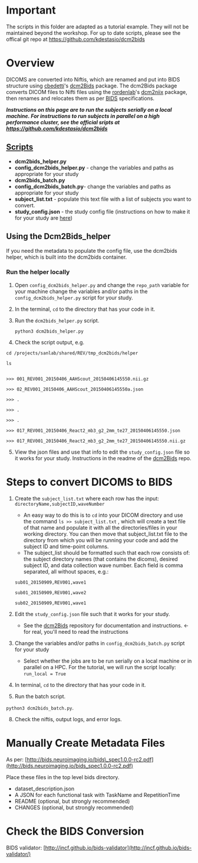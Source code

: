# Important
The scripts in this folder are adapted as a tutorial example. They will not be maintained beyond the workshop. For up to date scripts, please see the offical git repo at https://github.com/kdestasio/dcm2bids  

# Overview

DICOMS are converted into Niftis, which are renamed and put into BIDS structure using [cbedetti](https://github.com/cbedetti)'s [dcm2Bids](https://github.com/cbedetti/Dcm2Bids) package. The dcm2Bids package converts DICOM files to Nifti files using the [rordenlab](https://github.com/rordenlab)'s [dcm2niix](https://github.com/rordenlab/dcm2niix) package, then renames and relocates them as per [BIDS](http://bids.neuroimaging.io/) specifications.

**_Instructions on this page are to run the subjects serially on a local machine. For instructions to run subjects in parallel on a high performance cluster, see the official sripts at https://github.com/kdestasio/dcm2bids_**

## [Scripts](https://github.com/kdestasio/dcm2bids)

- **dcm2bids_helper.py**  
- **config_dcm2bids_helper.py** - change the variables and paths as appropriate for your study
- **dcm2bids_batch.py**
- **config_dcm2bids_batch.py**- change the variables and paths as appropriate for your study  
- **subject_list.txt** - populate this text file with a list of subjects you want to convert.  
- **study_config.json** - the study config file (instructions on how to make it for your study are [here](https://github.com/cbedetti/Dcm2Bids))  

## Using the Dcm2Bids_helper

If you need the metadata to populate the config file, use the dcm2bids helper, which is built into the dcm2bids container.

### Run the helper locally

1. Open `config_dcm2bids_helper.py` and change the `repo_path` variable for your machine
change the variables and/or paths in the `config_dcm2bids_helper.py` script for your study.  

2. In the terminal, `cd` to the directory that has your code in it.  

3. Run the `dcm2bids_helper.py` script.

    `python3 dcm2bids_helper.py`

4. Check the script output, e.g. 

```
cd /projects/sanlab/shared/REV/tmp_dcm2bids/helper

ls


>>> 001_REV001_20150406_AAHScout_20150406145550.nii.gz

>>> 02_REV001_20150406_AAHScout_20150406145550a.json

>>> . 

>>> .

>>> .

>>> 017_REV001_20150406_React2_mb3_g2_2mm_te27_20150406145550.json

>>> 017_REV001_20150406_React2_mb3_g2_2mm_te27_20150406145550.nii.gz
```

5. View the json files and use that info to edit the `study_config.json` file so it works for your study. Instructions in the readme of the [dcm2Bids](https://github.com/cbedetti/Dcm2Bids) repo.


# Steps to convert DICOMS to BIDS

1. Create the `subject_list.txt` where each row has the input: `directoryName,subjectID,waveNumber`
    * An easy way to do this is to `cd` into your DICOM directory and use the command `ls >> subject_list.txt` , which will create a text file of that name and populate it with all the directories/files in your working directory. You can then move that subject_list.txt file to the directory from which you will be running your code and add the subject ID and time-point columns.
    * The subject_list should be formatted such that each row consists of: the subject directory names (that contains the dicoms), desired subject ID, and data collection wave number. Each field is comma separated, all without spaces, e.g.:

    `sub01_20150909,REV001,wave1`

    `sub01_20150909,REV001,wave2`

    `sub02_20150909,REV001,wave1`

2. Edit the `study_config.json` file such that it works for your study.
    - See the [dcm2Bids](https://github.com/cbedetti/Dcm2Bids) repository for documentation and instructions. ← for real, you'll need to read the instructions
3. Change the variables and/or paths in `config_dcm2bids_batch.py` script for your study
    - Select whether the jobs are to be run serially on a local machine or in parallel on a HPC. For the tutorial, we will run the script locally: `run_local = True`  

4. In terminal, `cd` to the directory that has your code in it. 

5. Run the batch script. 

  `python3 dcm2bids_batch.py`. 

8. Check the niftis, output logs, and error logs.

# Manually Create Metadata Files
As per: [http://bids.neuroimaging.io/bids\_spec1.0.0-rc2.pdf](http://bids.neuroimaging.io/bids_spec1.0.0-rc2.pdf)

Place these files in the top level bids directory.

* dataset_description.json
* A JSON for each functional task with TaskName and RepetitionTime
* README (optional, but strongly recommended)
* CHANGES (optional, but strongly recommended)

# Check the BIDS Conversion
BIDS validator: [http://incf.github.io/bids-validator](http://incf.github.io/bids-validator/)